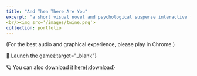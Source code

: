 ```yaml
---
title: "And Then There Are You"
excerpt: "a short visual novel and psychological suspense interactive fiction, created with Twine using the SugarCube format"
<br/><img src='/images/twine.png'>
collection: portfolio
---
```


(For the best audio and graphical experience, please play in Chrome.)

[🌚 Launch the game](https://pers-0.github.io/Portfolio/_pages/And%20Then%20There%20Are%20You.html){:target="_blank"}

🪐 You can also download it [here](https://pers-0.github.io/Portfolio/_pages/And%20Then%20There%20Are%20You.html){:download}
